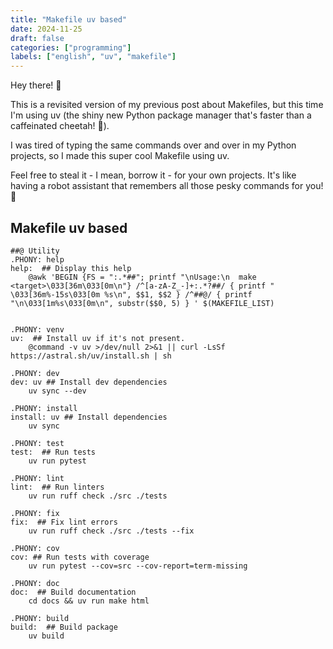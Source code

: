 ```yaml
---
title: "Makefile uv based"
date: 2024-11-25
draft: false
categories: ["programming"]
labels: ["english", "uv", "makefile"]
---
```


Hey there! 👋

This is a revisited version of my previous post about Makefiles, but this time
I'm using uv (the shiny new Python package manager that's faster than a
caffeinated cheetah! 🐆).

I was tired of typing the same commands over and over in my Python projects, so
I made this super cool Makefile using uv.

Feel free to steal it - I mean, borrow it - for your own projects. It's like
having a robot assistant that remembers all those pesky commands for you! 🤖

## Makefile uv based

```make
##@ Utility
.PHONY: help
help:  ## Display this help
	@awk 'BEGIN {FS = ":.*##"; printf "\nUsage:\n  make <target>\033[36m\033[0m\n"} /^[a-zA-Z_-]+:.*?##/ { printf "  \033[36m%-15s\033[0m %s\n", $$1, $$2 } /^##@/ { printf "\n\033[1m%s\033[0m\n", substr($$0, 5) } ' $(MAKEFILE_LIST)


.PHONY: venv
uv:  ## Install uv if it's not present.
	@command -v uv >/dev/null 2>&1 || curl -LsSf https://astral.sh/uv/install.sh | sh

.PHONY: dev
dev: uv ## Install dev dependencies
	uv sync --dev

.PHONY: install
install: uv ## Install dependencies
	uv sync

.PHONY: test
test:  ## Run tests
	uv run pytest

.PHONY: lint
lint:  ## Run linters
	uv run ruff check ./src ./tests

.PHONY: fix
fix:  ## Fix lint errors
	uv run ruff check ./src ./tests --fix

.PHONY: cov
cov: ## Run tests with coverage
	uv run pytest --cov=src --cov-report=term-missing

.PHONY: doc
doc:  ## Build documentation
	cd docs && uv run make html

.PHONY: build
build:  ## Build package
	uv build
```
